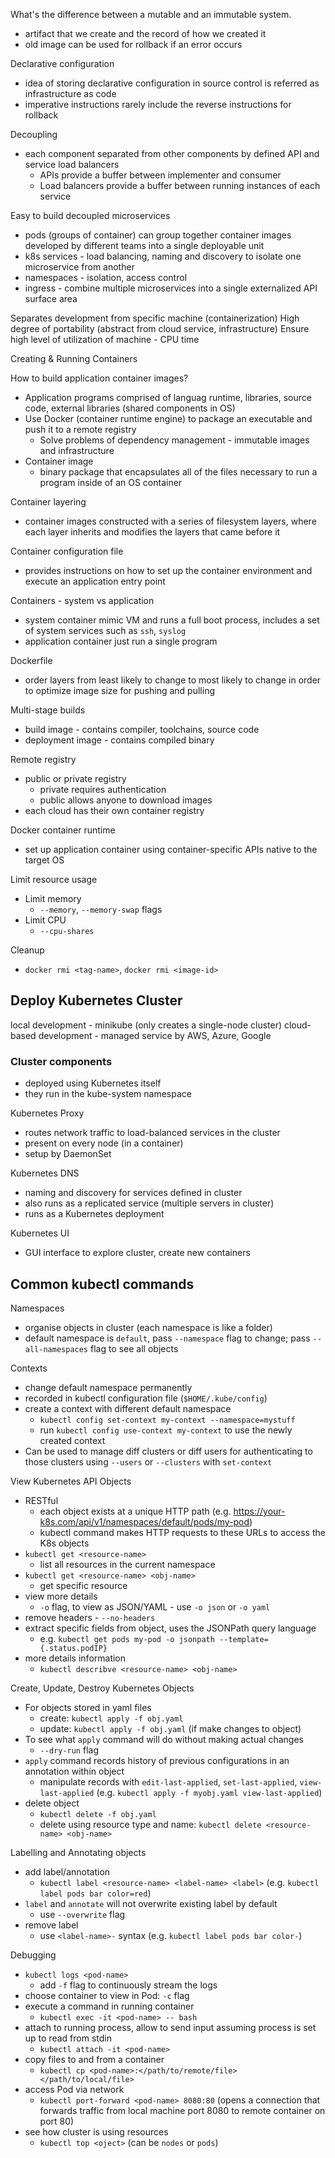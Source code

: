 
What's the difference between a mutable and an immutable system.

- artifact that we create and the record of how we created it
- old image can be used for rollback if an error occurs

Declarative configuration

- idea of storing declarative configuration in source control is referred as infrastructure as code
- imperative instructions rarely include the reverse instructions for rollback

Decoupling

- each component separated from other components by defined API and service load balancers
  - APIs provide a buffer between implementer and consumer
  - Load balancers provide a buffer between running instances of each service

Easy to build decoupled microservices
- pods (groups of container) can group together container images developed by different teams into a single deployable unit
- k8s services - load balancing, naming and discovery to isolate one microservice from another
- namespaces - isolation, access control
- ingress - combine multiple microservices into a single externalized API surface area

Separates development from specific machine (containerization)
High degree of portability (abstract from cloud service, infrastructure)
Ensure high level of utilization of machine - CPU time

Creating & Running Containers

How to build application container images?
- Application programs comprised of languag runtime, libraries, source code, external libraries (shared components in OS)
- Use Docker (container runtime engine) to package an executable and push it to a remote registry
  - Solve problems of dependency management - immutable images and infrastructure
- Container image
  - binary package that encapsulates all of the files necessary to run a program inside of an OS container

Container layering
- container images constructed with a series of filesystem layers, where each layer inherits and modifies the layers that came before it

Container configuration file
- provides instructions on how to set up the container environment and execute an application entry point

Containers - system vs application
- system container mimic VM and runs a full boot process, includes a set of system services such as `ssh`, `syslog`
- application container just run a single program


Dockerfile
- order layers from least likely to change to most likely to change in order to optimize image size for pushing and pulling

Multi-stage builds
- build image - contains compiler, toolchains, source code
- deployment image - contains compiled binary

Remote registry
- public or private registry
  - private requires authentication
  - public allows anyone to download images
- each cloud has their own container registry

Docker container runtime
- set up application container using container-specific APIs native to the target OS

Limit resource usage
- Limit memory
  - `--memory`, `--memory-swap` flags
- Limit CPU
  - `--cpu-shares`

Cleanup
- `docker rmi <tag-name>`, `docker rmi <image-id>`


## Deploy Kubernetes Cluster

local development - minikube (only creates a single-node cluster)
cloud-based development - managed service by AWS, Azure, Google

### Cluster components
- deployed using Kubernetes itself
- they run in the kube-system namespace

Kubernetes Proxy
- routes network traffic to load-balanced services in the cluster
- present on every node (in a container)
- setup by DaemonSet

Kubernetes DNS
- naming and discovery for services defined in cluster
- also runs as a replicated service (multiple servers in cluster)
- runs as a Kubernetes deployment

Kubernetes UI
- GUI interface to explore cluster, create new containers

## Common kubectl commands

Namespaces
- organise objects in cluster (each namespace is like a folder)
- default namespace is `default`, pass `--namespace` flag to change; pass `--all-namespaces` flag to see all objects

Contexts
- change default namespace permanently
- recorded in kubectl configuration file (`$HOME/.kube/config`)
- create a context with different default namespace
  - `kubectl config set-context my-context --namespace=mystuff`
  - run `kubectl config use-context my-context` to use the newly created context
- Can be used to manage diff clusters or diff users for authenticating to those clusters using `--users` or `--clusters` with `set-context`

View Kubernetes API Objects
- RESTful
  - each object exists at a unique HTTP path (e.g. https://your-k8s.com/api/v1/namespaces/default/pods/my-pod)
  - kubectl command makes HTTP requests to these URLs to access the K8s objects
- `kubectl get <resource-name>`
  - list all resources in the current namespace
- `kubectl get <resource-name> <obj-name>`
  - get specific resource
- view more details
  - `-o` flag, to view as JSON/YAML - use `-o json` or `-o yaml`
- remove headers - `--no-headers`
- extract specific fields from object, uses the JSONPath query language
  - e.g. `kubectl get pods my-pod -o jsonpath --template={.status.podIP}`
- more details information
  - `kubectl describve <resource-name> <obj-name>`

Create, Update, Destroy Kubernetes Objects
- For objects stored in yaml files
  - create: `kubectl apply -f obj.yaml`
  - update: `kubectl apply -f obj.yaml` (if make changes to object)
- To see what `apply` command will do without making actual changes
  - `--dry-run` flag
- `apply` command records history of previous configurations in an annotation within object
  - manipulate records with `edit-last-applied`, `set-last-applied`, `view-last-applied` (e.g. `kubectl apply -f myobj.yaml view-last-applied`)
- delete object
  - `kubectl delete -f obj.yaml`
  - delete using resource type and name: `kubectl delete <resource-name> <obj-name>`


Labelling and Annotating objects
- add label/annotation
  - `kubectl label <resource-name> <label-name> <label>` (e.g. `kubectl label pods bar color=red`)
- `label` and `annotate` will not overwrite existing label by default
  - use `--overwrite` flag
- remove label
  - use `<label-name>-` syntax (e.g. `kubectl label pods bar color-`)

Debugging
- `kubectl logs <pod-name>`
  - add `-f` flag to continuously stream the logs
- choose container to view in Pod: `-c` flag
- execute a command in running container
  - `kubectl exec -it <pod-name> -- bash`
- attach to running process, allow to send input assuming process is set up to read from stdin
  - `kubectl attach -it <pod-name>`
- copy files to and from a container
  - `kubectl cp <pod-name>:</path/to/remote/file> </path/to/local/file>`
- access Pod via network
  - `kubectl port-forward <pod-name> 8080:80` (opens a connection that forwards traffic from local machine port 8080 to remote container on port 80)
- see how cluster is using resources
  - `kubectl top <oject>` (can be `nodes` or `pods`)